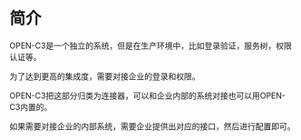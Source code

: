 # 简介

OPEN-C3是一个独立的系统，但是在生产环境中，比如登录验证，服务树，权限认证等。

为了达到更高的集成度，需要对接企业的登录和权限。

OPEN-C3把这部分归类为连接器，可以和企业内部的系统对接也可以用OPEN-C3内置的。

如果需要对接企业的内部系统，需要企业提供出对应的接口，然后进行配置即可。